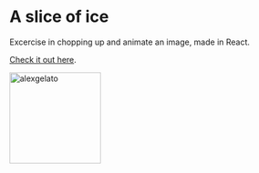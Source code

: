 # A slice of ice

Excercise in chopping up and animate an image, made in React.

[Check it out here](https://alexgelato.netlify.app).

<img width="160" alt="alexgelato" src="https://user-images.githubusercontent.com/72527002/133254728-67bd25fa-e9f2-4f4b-a039-3d430811019d.png">
